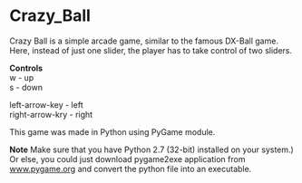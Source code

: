 # Crazy_Ball
Crazy Ball is a simple arcade game, similar to the famous DX-Ball game. Here, instead of just one slider, the player has to take control of two sliders.

<b>Controls</b><br>
w - up<br>
s - down<br>

left-arrow-key - left<br>
right-arrow-kry -  right

This game was made in Python using PyGame module.

<b>Note</b>
Make sure that you have Python 2.7 (32-bit) installed on your system.) Or else, you could just download pygame2exe application from www.pygame.org and convert the python file into an executable.

